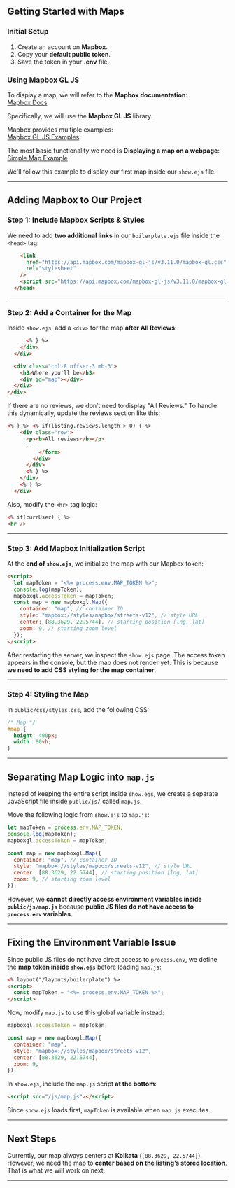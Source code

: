 ## **Getting Started with Maps**

### **Initial Setup**

1. Create an account on **Mapbox**.
2. Copy your **default public token**.
3. Save the token in your **.env** file.

### **Using Mapbox GL JS**

To display a map, we will refer to the **Mapbox documentation**:  
[Mapbox Docs](https://docs.mapbox.com/)

Specifically, we will use the **Mapbox GL JS** library.

Mapbox provides multiple examples:  
[Mapbox GL JS Examples](https://docs.mapbox.com/mapbox-gl-js/example/)

The most basic functionality we need is **Displaying a map on a webpage**:  
[Simple Map Example](https://docs.mapbox.com/mapbox-gl-js/example/simple-map/)

We'll follow this example to display our first map inside our `show.ejs` file.

---

## **Adding Mapbox to Our Project**

### **Step 1: Include Mapbox Scripts & Styles**

We need to add **two additional links** in our `boilerplate.ejs` file inside the `<head>` tag:

```html
    <link
      href="https://api.mapbox.com/mapbox-gl-js/v3.11.0/mapbox-gl.css"
      rel="stylesheet"
    />
    <script src="https://api.mapbox.com/mapbox-gl-js/v3.11.0/mapbox-gl.js"></script>
  </head>
```

---

### **Step 2: Add a Container for the Map**

Inside `show.ejs`, add a `<div>` for the map **after All Reviews**:

```html
      <% } %>
    </div>
  </div>

  <div class="col-8 offset-3 mb-3">
    <h3>Where you'll be</h3>
    <div id="map"></div>
  </div>
</div>
```

If there are no reviews, we don’t need to display "All Reviews." To handle this dynamically, update the reviews section like this:

```html
<% } %> <% if(listing.reviews.length > 0) { %>
    <div class="row">
      <p><b>All reviews</b></p>
      ...
          </form>
        </div>
      </div>
      <% } %>
    </div>
    <% } %>
  </div>
```

Also, modify the `<hr>` tag logic:

```html
<% if(currUser) { %>
<hr />
```

---

### **Step 3: Add Mapbox Initialization Script**

At the **end of `show.ejs`**, we initialize the map with our Mapbox token:

```html
<script>
  let mapToken = "<%= process.env.MAP_TOKEN %>";
  console.log(mapToken);
  mapboxgl.accessToken = mapToken;
  const map = new mapboxgl.Map({
    container: "map", // container ID
    style: "mapbox://styles/mapbox/streets-v12", // style URL
    center: [88.3629, 22.5744], // starting position [lng, lat]
    zoom: 9, // starting zoom level
  });
</script>
```

After restarting the server, we inspect the `show.ejs` page. The access token appears in the console, but the map does not render yet. This is because **we need to add CSS styling for the map container**.

---

### **Step 4: Styling the Map**

In `public/css/styles.css`, add the following CSS:

```css
/* Map */
#map {
  height: 400px;
  width: 80vh;
}
```

---

## **Separating Map Logic into `map.js`**

Instead of keeping the entire script inside `show.ejs`, we create a separate JavaScript file inside `public/js/` called `map.js`.

Move the following logic from `show.ejs` to `map.js`:

```js
let mapToken = process.env.MAP_TOKEN;
console.log(mapToken);
mapboxgl.accessToken = mapToken;

const map = new mapboxgl.Map({
  container: "map", // container ID
  style: "mapbox://styles/mapbox/streets-v12", // style URL
  center: [88.3629, 22.5744], // starting position [lng, lat]
  zoom: 9, // starting zoom level
});
```

However, we **cannot directly access environment variables inside `public/js/map.js`** because **public JS files do not have access to `process.env` variables**.

---

## **Fixing the Environment Variable Issue**

Since public JS files do not have direct access to `process.env`, we define the **map token inside `show.ejs`** before loading `map.js`:

```html
<% layout("/layouts/boilerplate") %>
<script>
  const mapToken = "<%= process.env.MAP_TOKEN %>";
</script>
```

Now, modify `map.js` to use this global variable instead:

```js
mapboxgl.accessToken = mapToken;

const map = new mapboxgl.Map({
  container: "map",
  style: "mapbox://styles/mapbox/streets-v12",
  center: [88.3629, 22.5744],
  zoom: 9,
});
```

In `show.ejs`, include the `map.js` script **at the bottom**:

```html
<script src="/js/map.js"></script>
```

Since `show.ejs` loads first, `mapToken` is available when `map.js` executes.

---

## **Next Steps**

Currently, our map always centers at **Kolkata** (`[88.3629, 22.5744]`). However, we need the map to **center based on the listing’s stored location**. That is what we will work on next.

---
